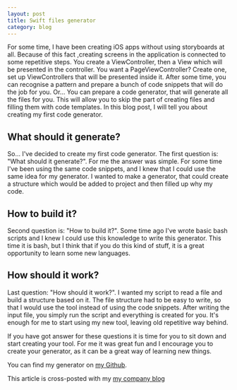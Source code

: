 ```yaml
---
layout: post
title: Swift files generator
category: blog
---
```


For some time, I have been creating iOS apps without using storyboards at all. Because of this fact ,creating screens in the application is connected to some repetitive steps. You create a ViewController, then a View which will be presented in the controller. You want a PageViewController? Create one, set up ViewControllers that will be presented inside it. After some time, you can recognise a pattern and prepare a bunch of code snippets that will do the job for you. Or... You can prepare a code generator, that will generate all the files for you. This will allow you to skip the part of creating files and filling them with code templates. In this blog post, I will tell you about creating my first code generator.

What should it generate?
---
So... I've decided to create my first code generator. The first question is: "What should it generate?". For me the answer was simple. For some time I've been using the same code snippets, and I knew that I could use the same idea for my generator. I wanted to make a generator, that could create a structure which would be added to project and then filled up why my code. 

How to build it?
---
Second question is: "How to build it?". Some time ago I've wrote basic bash scripts and I knew I could use this knowledge to write this generator. This time it is bash, but I think that if you do this kind of stuff, it is a great opportunity to learn some new languages.

How should it work?
---
Last question: "How should it work?". I wanted my script to read a file and build a structure based on it. The file structure had to be easy to write, so that I would use the tool instead of using the code snippets. After writing the input file, you simply run the script and everything is created for you. It's enough for me to start using my new tool, leaving old repetitive way behind.

If you have got answer for these questions it is time for you to sit down and start creating your tool. For me it was great fun and I encourage you to create your generator, as it can be a great way of learning new things.

You can find my generator on [my Github](https://github.com/Eluss/SwiftFilesGenerator).


This article is cross-posted with my [my company blog](http://blog.brightinventions.pl/)